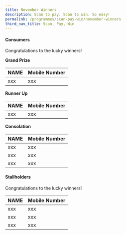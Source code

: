 ```yaml
---
title: November Winners
description: Scan to pay. Scan to win. So easy!
permalink: /programmes/scan-pay-win/november-winners
third_nav_title: Scan, Pay, Win
---
```


#### Consumers
Congratulations to the lucky winners!


**Grand Prize** 

| NAME| Mobile Number |
|------|---------------|
|  xxx |  xxx          |

**Runner Up** 

| NAME| Mobile Number |
|------|---------------|
|  xxx |  xxx          |


**Consolation** 

| NAME| Mobile Number |
|------|---------------|
|  xxx |  xxx          |
|  xxx |  xxx          |
|  xxx |  xxx          |



#### Stallholders
Congratulations to the lucky winners!

| NAME | Mobile Number |
|------|---------------|
|  xxx |  xxx          |
|   xxx|     xxx       |
|   xxx|    xxx        |